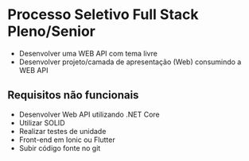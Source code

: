 # Processo Seletivo Full Stack Pleno/Senior

- Desenvolver uma WEB API com tema livre
- Desenvolver projeto/camada de apresentação (Web) consumindo a WEB API

Requisitos não funcionais
--------------------------
- Desenvolver Web API utilizando .NET Core
- Utilizar SOLID
- Realizar testes de unidade
- Front-end em Ionic ou Flutter
- Subir código fonte no git
